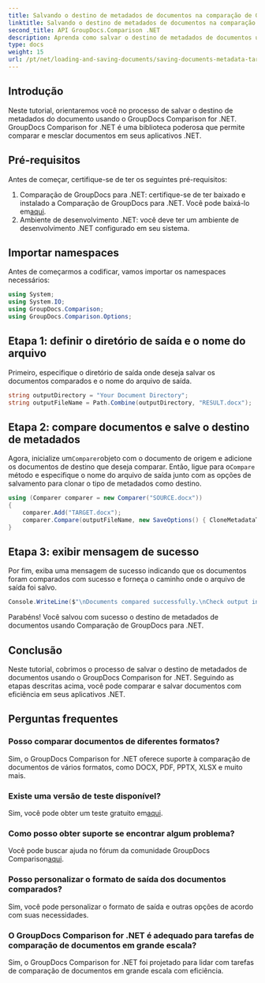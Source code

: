 ```yaml
---
title: Salvando o destino de metadados de documentos na comparação de GroupDocs para .NET
linktitle: Salvando o destino de metadados de documentos na comparação de GroupDocs para .NET
second_title: API GroupDocs.Comparison .NET
description: Aprenda como salvar o destino de metadados de documentos usando GroupDocs Comparison for .NET. Etapas fáceis para comparação eficiente de documentos em seus aplicativos .NET.
type: docs
weight: 15
url: /pt/net/loading-and-saving-documents/saving-documents-metadata-target/
---
```

## Introdução
Neste tutorial, orientaremos você no processo de salvar o destino de metadados do documento usando o GroupDocs Comparison for .NET. GroupDocs Comparison for .NET é uma biblioteca poderosa que permite comparar e mesclar documentos em seus aplicativos .NET.
## Pré-requisitos
Antes de começar, certifique-se de ter os seguintes pré-requisitos:
1.  Comparação de GroupDocs para .NET: certifique-se de ter baixado e instalado a Comparação de GroupDocs para .NET. Você pode baixá-lo em[aqui](https://releases.groupdocs.com/comparison/net/).
2. Ambiente de desenvolvimento .NET: você deve ter um ambiente de desenvolvimento .NET configurado em seu sistema.

## Importar namespaces
Antes de começarmos a codificar, vamos importar os namespaces necessários:
```csharp
using System;
using System.IO;
using GroupDocs.Comparison;
using GroupDocs.Comparison.Options;
```
## Etapa 1: definir o diretório de saída e o nome do arquivo
Primeiro, especifique o diretório de saída onde deseja salvar os documentos comparados e o nome do arquivo de saída.
```csharp
string outputDirectory = "Your Document Directory";
string outputFileName = Path.Combine(outputDirectory, "RESULT.docx");
```
## Etapa 2: compare documentos e salve o destino de metadados
 Agora, inicialize um`Comparer`objeto com o documento de origem e adicione os documentos de destino que deseja comparar. Então, ligue para o`Compare` método e especifique o nome do arquivo de saída junto com as opções de salvamento para clonar o tipo de metadados como destino.
```csharp
using (Comparer comparer = new Comparer("SOURCE.docx"))
{
    comparer.Add("TARGET.docx");
    comparer.Compare(outputFileName, new SaveOptions() { CloneMetadataType = MetadataType.Target });
}
```
## Etapa 3: exibir mensagem de sucesso
Por fim, exiba uma mensagem de sucesso indicando que os documentos foram comparados com sucesso e forneça o caminho onde o arquivo de saída foi salvo.
```csharp
Console.WriteLine($"\nDocuments compared successfully.\nCheck output in {outputDirectory}.");
```
Parabéns! Você salvou com sucesso o destino de metadados de documentos usando Comparação de GroupDocs para .NET.

## Conclusão
Neste tutorial, cobrimos o processo de salvar o destino de metadados de documentos usando o GroupDocs Comparison for .NET. Seguindo as etapas descritas acima, você pode comparar e salvar documentos com eficiência em seus aplicativos .NET.
## Perguntas frequentes
### Posso comparar documentos de diferentes formatos?
Sim, o GroupDocs Comparison for .NET oferece suporte à comparação de documentos de vários formatos, como DOCX, PDF, PPTX, XLSX e muito mais.
### Existe uma versão de teste disponível?
 Sim, você pode obter um teste gratuito em[aqui](https://releases.groupdocs.com/).
### Como posso obter suporte se encontrar algum problema?
 Você pode buscar ajuda no fórum da comunidade GroupDocs Comparison[aqui](https://forum.groupdocs.com/c/comparison/12).
### Posso personalizar o formato de saída dos documentos comparados?
Sim, você pode personalizar o formato de saída e outras opções de acordo com suas necessidades.
### O GroupDocs Comparison for .NET é adequado para tarefas de comparação de documentos em grande escala?
Sim, o GroupDocs Comparison for .NET foi projetado para lidar com tarefas de comparação de documentos em grande escala com eficiência.